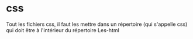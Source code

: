 # css
Tout les fichiers css, il faut les mettre dans un répertoire (qui s'appelle css) qui doit être à l'intérieur du répertoire Les-html
